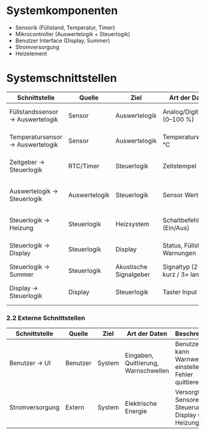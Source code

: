 # Systemkomponenten 

- Sensorik (Füllstand, Temperatur, Timer)
- Mikrocontroller (Auswertelogik + Steuerlogik)
- Benutzer Interface (Display, Summer)
- Stromversorgung
- Heizelement


# Systemschnittstellen

| Schnittstelle | Quelle | Ziel | Art der Daten | Beschreibung |
|---------------|--------|-----|---------------|--------------|
| Füllstandssensor → Auswertelogik | Sensor | Auswertelogik | Analog/Digitalwert (0–100 %) | Überträgt aktuellen Füllstand in Echtzeit (≤200 ms) |
| Temperatursensor → Auswertelogik | Sensor | Auswertelogik | Temperaturwert in °C | Meldet Heizplattentemperatur mit 5 Hz Abtastrate |
| Zeitgeber → Steuerlogik | RTC/Timer | Steuerlogik | Zeitstempel | Liefert Zeit für Soll/Ist-Vergleiche, Plausibilitätstests |
| Auswertelogik → Steuerlogik | Auswertelogik | Steuerlogik | Sensor Werte | Meldet geglättete Sensorwerte zur Auswertung an Steuerlogik |
| Steuerlogik → Heizung | Steuerlogik | Heizsystem | Schaltbefehl (Ein/Aus) | Aktiviert/Deaktiviert Heizung je nach Sensorwerten |
| Steuerlogik → Display | Steuerlogik | Display | Status, Füllstand, Warnungen | Anzeige von Betriebszustand, Warnungen, Fehlern |
| Steuerlogik → Summer | Steuerlogik | Akustische Signalgeber | Signaltyp (2× kurz / 3× lang) | Warnt Benutzer bei kritischen Zuständen |
| Display → Steuerlogik | Display | Steuerlogik | Taster Input | Meldet Steuerlogik Quittierung des Trockenlaufes | 

### 2.2 Externe Schnittstellen
| Schnittstelle | Quelle | Ziel | Art der Daten | Beschreibung |
|---------------|--------|-----|---------------|--------------|
| Benutzer → UI | Benutzer | System | Eingaben, Quittierung, Warnschwellen | Benutzer kann Warnwerte einstellen und Fehler quittieren |
| Stromversorgung | Extern | System | Elektrische Energie | Versorgt Sensoren, Steuerung, Display und Heizung |
